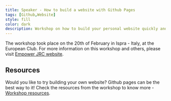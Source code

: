 ```yaml
---
title: Speaker - How to build a website with Github Pages
tags: [Github,Website]
style: fill
color: dark
description: Workshop on how to build your personal website quickly and easily with Github Pages
---
```


The workshop took place on the 20th of February in Ispra - Italy, at the European Club. For more information on this workshop and others, please visit [Empower JRC website](https://www.empowerjrc.eu/).

## Resources

Would you like to try building your own website? Github pages can be the best way to it! Check the resources from the workshop to know more - [Workshop resources](https://locrian-llama-b72.notion.site/Build-your-own-website-Resources-6cc23ff23ac54e839e8142754b02ef90).
